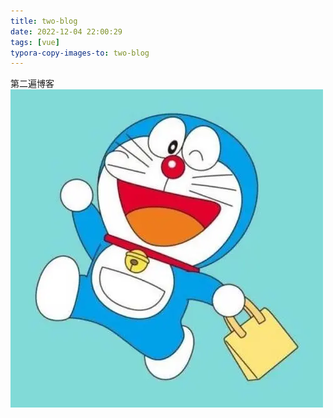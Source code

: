 ```yaml
---
title: two-blog
date: 2022-12-04 22:00:29
tags: [vue]
typora-copy-images-to: two-blog
---
```


第二遍博客
<img src="./two-blog/ava1.png"></img>


